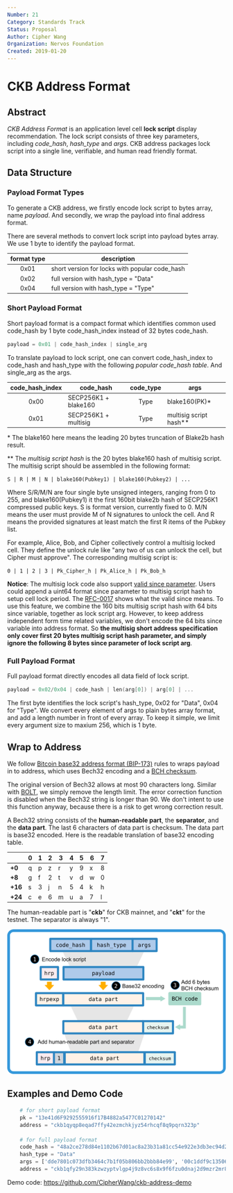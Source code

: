 ```yaml
---
Number: 21
Category: Standards Track
Status: Proposal
Author: Cipher Wang
Organization: Nervos Foundation
Created: 2019-01-20
---
```


# CKB Address Format

## Abstract

*CKB Address Format* is an application level cell **lock script** display recommendation. The lock script consists of three key parameters, including *code_hash*, *hash_type* and *args*. CKB address packages lock script into a single line, verifiable, and human read friendly format.

## Data Structure

### Payload Format Types

To generate a CKB address, we firstly encode lock script to bytes array, name *payload*. And secondly, we wrap the payload into final address format.

There are several methods to convert lock script into payload bytes array. We use 1 byte to identify the payload format.

| format type |                   description                  |
|:-----------:|------------------------------------------------|
|  0x01       | short version for locks with popular code_hash |
|  0x02       | full version with hash_type = "Data"           |
|  0x04       | full version with hash_type = "Type"           |

### Short Payload Format

Short payload format is a compact format which identifies common used code_hash by 1 byte code_hash_index instead of 32 bytes code_hash.

```c
payload = 0x01 | code_hash_index | single_arg
```

To translate payload to lock script, one can convert code_hash_index to code_hash and hash_type with the following *popular code_hash table*. And single_arg as the args.


| code_hash_index |        code_hash     |   code_type  |          args           |
|:---------------:|----------------------|:------------:|-------------------------|
|      0x00       | SECP256K1 + blake160 |     Type     |  blake160(PK)*          |
|      0x01       | SECP256K1 + multisig |     Type     |  multisig script hash** |

\* The blake160 here means the leading 20 bytes truncation of Blake2b hash result.

\*\* The *multisig script hash* is the 20 bytes blake160 hash of multisig script. The multisig script should be assembled in the following format:

```
S | R | M | N | blake160(Pubkey1) | blake160(Pubkey2) | ...
```

Where S/R/M/N are four single byte unsigned integers, ranging from 0 to 255, and blake160(Pubkey1) it the first 160bit blake2b hash of SECP256K1 compressed public keys. S is format version, currently fixed to 0. M/N means the user must provide M of N signatures to unlock the cell. And R means the provided signatures at least match the first R items of the Pubkey list.

For example, Alice, Bob, and Cipher collectively control a multisig locked cell. They define the unlock rule like "any two of us can unlock the cell, but Cipher must approve". The corresponding multisig script is:

```
0 | 1 | 2 | 3 | Pk_Cipher_h | Pk_Alice_h | Pk_Bob_h
```

**Notice**: The multisig lock code also support [valid since parameter][multisig_code]. Users could append a uint64 format since parameter to multisig script hash to setup cell lock period. The [RFC-0017][RFC0017] shows what the valid since means. To use this feature, we combine the 160 bits multisig script hash with 64 bits since variable, together as lock script arg. However, to keep address independent form time related variables, we don't encode the 64 bits since variable into address format. So **the multisig short address specification only cover first 20 bytes multisig script hash parameter, and simply ignore the following 8 bytes since parameter of lock script arg**.

### Full Payload Format

Full payload format directly encodes all data field of lock script.

```c
payload = 0x02/0x04 | code_hash | len(arg[0]) | arg[0] | ...
```

The first byte identifies the lock script's hash_type, 0x02 for "Data", 0x04 for "Type". We convert every element of args to plain bytes array format, and add a length number in front of every array. To keep it simple, we limit every argument size to maxium 256, which is 1 byte.

## Wrap to Address

We follow [Bitcoin base32 address format (BIP-173)][bip173] rules to wraps payload in to address, which uses Bech32 encoding and a [BCH checksum][bch].

The original version of Bech32 allows at most 90 characters long. Similar with [BOLT][BOLT_url], we simply remove the length limit. The error correction function is disabled when the Bech32 string is longer than 90. We don't intent to use this function anyway, because there is a risk to get wrong correction result.

A Bech32 string consists of the **human-readable part**, the **separator**, and the **data part**. The last 6 characters of data part is checksum. The data part is base32 encoded. Here is the readable translation of base32 encoding table.

|       |0|1|2|3|4|5|6|7|
|-------|-|-|-|-|-|-|-|-|
|**+0** |q|p|z|r|y|9|x|8|
|**+8** |g|f|2|t|v|d|w|0|
|**+16**|s|3|j|n|5|4|k|h|
|**+24**|c|e|6|m|u|a|7|l|

The human-readable part is "**ckb**" for CKB mainnet, and "**ckt**" for the testnet. The separator is always "1".

![](images/ckb-address.png)

## Examples and Demo Code

```py
    # for short payload format
    pk = "13e41d6F9292555916f17B4882a5477C01270142"
    address = "ckb1qyqp8eqad7ffy42ezmchkjyz54rhcqf8q9pqrn323p"

    # for full payload format
    code_hash = "48a2ce278d84e1102b67d01ac8a23b31a81cc54e922e3db3ec94d2ec4356c67c"
    hash_type = "Data"
    args = ['dde7801c073dfb3464c7b1f05b806bb2bbb84e99', '00c1ddf9c135061b7635ca51e735fc2b03cee339']
    address = "ckb1qfy29n383kzwzyptvlgp4j9z8vc6s8x9f6fzu0dnaj2d9mzr2mr8c9xau7qpcpealv6xf3a37pdcq6ajhwuyaxg5qrqam7wpx5rpka34efg7wd0u9vpuaceeu5fsh5"
```

Demo code: https://github.com/CipherWang/ckb-address-demo 

[bip173]: https://github.com/bitcoin/bips/blob/master/bip-0173.mediawiki

[bch]: https://en.wikipedia.org/wiki/BCH_code

[BOLT_url]: https://github.com/lightningnetwork/lightning-rfc/blob/master/11-payment-encoding.md

[multisig_code]: https://github.com/nervosnetwork/ckb-system-scripts/blob/master/c/secp256k1_blake160_multisig_all.c

[RFC0017]: https://github.com/nervosnetwork/rfcs/blob/master/rfcs/0017-tx-valid-since/0017-tx-valid-since.md
